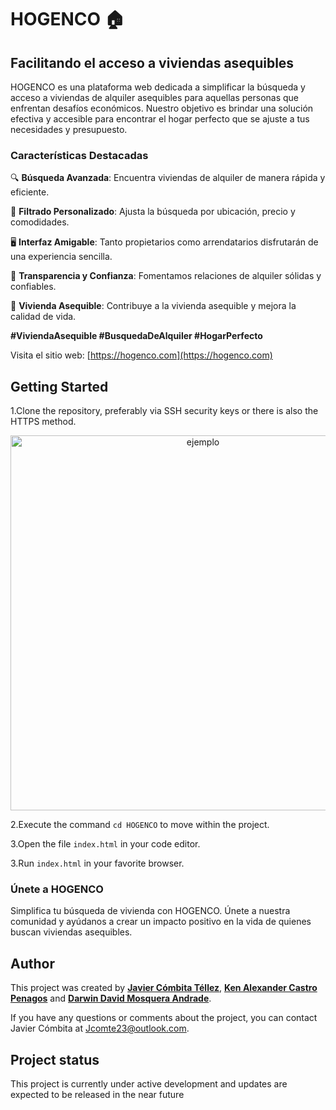 # HOGENCO 🏠

## Facilitando el acceso a viviendas asequibles

HOGENCO es una plataforma web dedicada a simplificar la búsqueda y acceso a viviendas de alquiler asequibles para aquellas personas que enfrentan desafíos económicos. Nuestro objetivo es brindar una solución efectiva y accesible para encontrar el hogar perfecto que se ajuste a tus necesidades y presupuesto.

### Características Destacadas

🔍 **Búsqueda Avanzada**: Encuentra viviendas de alquiler de manera rápida y eficiente.

🎯 **Filtrado Personalizado**: Ajusta la búsqueda por ubicación, precio y comodidades.

🖥️ **Interfaz Amigable**: Tanto propietarios como arrendatarios disfrutarán de una experiencia sencilla.

🤝 **Transparencia y Confianza**: Fomentamos relaciones de alquiler sólidas y confiables.

🏡 **Vivienda Asequible**: Contribuye a la vivienda asequible y mejora la calidad de vida.

**#ViviendaAsequible #BusquedaDeAlquiler #HogarPerfecto**

Visita el sitio web: [https://hogenco.com](https://hogenco.com)

## Getting Started

1.Clone the repository, preferably via SSH security keys or there is also the HTTPS method.

<p align="center"><img src="https://happygitwithr.com/img/github-https-or-ssh-url-annotated.png" width="600" alt="ejemplo"></p>

2.Execute the command ```cd HOGENCO``` to move within the project.

3.Open the file ```index.html``` in your code editor.

3.Run ```index.html``` in your favorite browser.

### Únete a HOGENCO

Simplifica tu búsqueda de vivienda con HOGENCO. Únete a nuestra comunidad y ayúdanos a crear un impacto positivo en la vida de quienes buscan viviendas asequibles.

## Author

This project was created by **[Javier Cómbita Téllez](https://github.com/jcomte23)**, **[Ken Alexander Castro Penagos](https://github.com/Kencastr0)** and **[Darwin David Mosquera Andrade](https://github.com/jcomte23)**. 

If you have any questions or comments about the project, you can contact Javier Cómbita at Jcomte23@outlook.com.

## Project status

This project is currently under active development and updates are expected to be released in the near future

